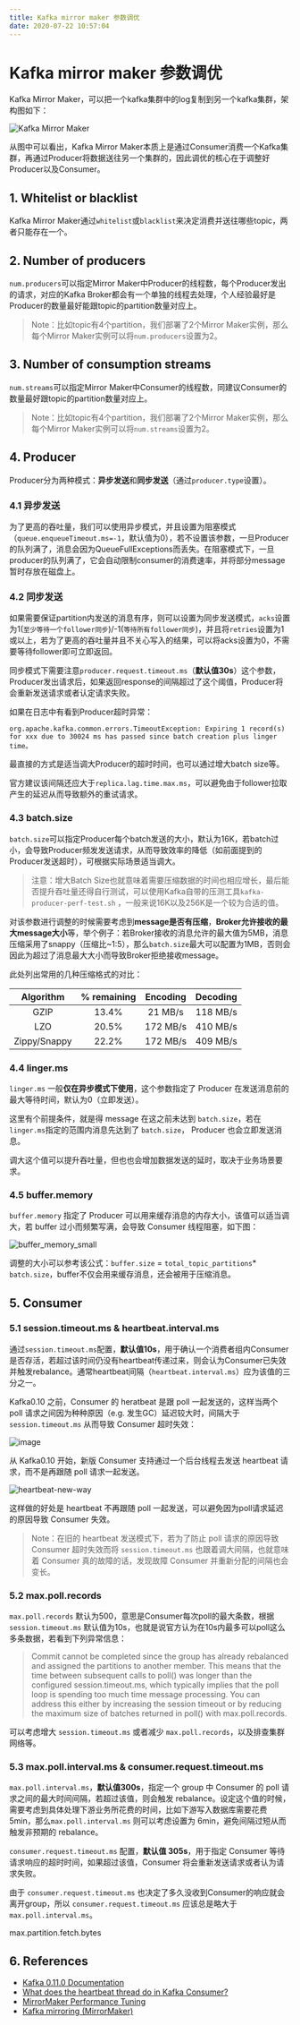 ```yaml
---
title: Kafka mirror maker 参数调优
date: 2020-07-22 10:57:04
---
```

# Kafka mirror maker 参数调优

Kafka Mirror Maker，可以把一个kafka集群中的log复制到另一个kafka集群，架构图如下：

![Kafka Mirror Maker](https://raw.githubusercontent.com/Rianico/Image/master/ARTS_Tips/mirror_maker.jpg)

从图中可以看出，Kafka Mirror Maker本质上是通过Consumer消费一个Kafka集群，再通过Producer将数据送往另一个集群的，因此调优的核心在于调整好Producer以及Consumer。

## 1. Whitelist or blacklist

Kafka Mirror Maker通过`whitelist`或`blacklist`来决定消费并送往哪些topic，两者只能存在一个。

## 2. Number of producers

`num.producers`可以指定Mirror Maker中Producer的线程数，每个Producer发出的请求，对应的Kafka Broker都会有一个单独的线程去处理，个人经验最好是Producer的数量最好能跟topic的partition数量对应上。

> Note：比如topic有4个partition，我们部署了2个Mirror Maker实例，那么每个Mirror Maker实例可以将`num.producers`设置为2。

## 3. Number of consumption streams

`num.streams`可以指定Mirror Maker中Consumer的线程数，同建议Consumer的数量最好跟topic的partition数量对应上。

> Note：比如topic有4个partition，我们部署了2个Mirror Maker实例，那么每个Mirror Maker实例可以将`num.streams`设置为2。

## 4. Producer

Producer分为两种模式：**异步发送**和**同步发送**（通过`producer.type`设置）。

### 4.1 异步发送

为了更高的吞吐量，我们可以使用异步模式，并且设置为阻塞模式（`queue.enqueueTimeout.ms=-1`，默认值为0），若不设置该参数，一旦Producer的队列满了，消息会因为QueueFullExceptions而丢失。在阻塞模式下，一旦producer的队列满了，它会自动限制consumer的消费速率，并将部分message暂时存放在磁盘上。

### 4.2 同步发送

如果需要保证partition内发送的消息有序，则可以设置为同步发送模式，`acks`设置为1\(`至少等待一个follower同步`\)/-1\(`等待所有follower同步`\)，并且将`retries`设置为1或以上，若为了更高的吞吐量并且不关心写入的结果，可以将acks设置为0，不需要等待follower即可立即返回。

同步模式下需要注意`producer.request.timeout.ms`（**默认值30s**）这个参数，Producer发出请求后，如果返回response的间隔超过了这个阈值，Producer将会重新发送请求或者认定请求失败。

如果在日志中有看到Producer超时异常：

```vim
org.apache.kafka.common.errors.TimeoutException: Expiring 1 record(s) for xxx due to 30024 ms has passed since batch creation plus linger time。
```

最直接的方式是适当调大Producer的超时时间，也可以通过增大batch size等。

官方建议该间隔还应大于`replica.lag.time.max.ms`，可以避免由于follower拉取产生的延迟从而导致额外的重试请求。

### 4.3 batch.size

`batch.size`可以指定Producer每个batch发送的大小，默认为16K，若batch过小，会导致Producer频发发送请求，从而导致效率的降低（如前面提到的Producer发送超时），可根据实际场景适当调大。

> 注意：增大Batch Size也就意味着需要压缩数据的时间也相应增长，最后能否提升吞吐量还得自行测试，可以使用Kafka自带的压测工具`kafka-producer-perf-test.sh` ，一般来说16K以及256K是一个较为合适的值。

对该参数进行调整的时候需要考虑到**message是否有压缩**，**Broker允许接收的最大message大小**等，举个例子：若Broker接收的消息允许的最大值为5MB，消息压缩采用了snappy（压缩比~1:5），那么`batch.size`最大可以配置为1MB，否则会因此为超过了消息最大大小而导致Broker拒绝接收message。

此处列出常用的几种压缩格式的对比：

| Algorithm | % remaining | Encoding | Decoding |
| :---: | :---: | :---: | :---: |
| GZIP | 13.4% | 21 MB/s | 118 MB/s |
| LZO | 20.5% | 172 MB/s | 410 MB/s |
| Zippy/Snappy | 22.2% | 172 MB/s | 409 MB/s |

### 4.4 linger.ms

`linger.ms` 一般**仅在异步模式下使用**，这个参数指定了 Producer 在发送消息前的最大等待时间，默认为0（立即发送）。

这里有个前提条件，就是得 message 在这之前未达到 `batch.size`，若在`linger.ms`指定的范围内消息先达到了 `batch.size`， Producer 也会立即发送消息。

调大这个值可以提升吞吐量，但也也会增加数据发送的延时，取决于业务场景要求。

### 4.5 buffer.memory

`buffer.memory` 指定了 Producer 可以用来缓存消息的内存大小，该值可以适当调大，若 buffer 过小而频繁写满，会导致 Consumer 线程阻塞，如下图：

![buffer\_memory\_small](https://raw.githubusercontent.com/Rianico/Image/master/ARTS_Tips/batch_buffer_small.png)

调整的大小可以参考该公式：`buffer.size` = `total_topic_partitions`\* `batch.size`，buffer不仅会用来缓存消息，还会被用于压缩消息。

## 5. Consumer

### 5.1 session.timeout.ms & heartbeat.interval.ms

通过`session.timeout.ms`配置，**默认值10s**，用于确认一个消费者组内Consumer是否存活，若超过该时间仍没有heartbeat传递过来，则会认为Consumer已失效并触发rebalance。通常heartbeat间隔（`heartbeat.interval.ms`）应为该值的三分之一。

Kafka0.10 之前，Consumer 的 heratbeat 是跟 poll 一起发送的，这样当两个 poll 请求之间因为种种原因（e.g. 发生GC）延迟较大时，间隔大于 `session.timeout.ms` 从而导致 Consumer 超时失效：

![image](https://raw.githubusercontent.com/Rianico/Image/master/ARTS_Tips/heartbeat-old-way.png)

从 Kafka0.10 开始，新版 Consumer 支持通过一个后台线程去发送 heartbeat 请求，而不是再跟随 poll 请求一起发送。

![heartbeat-new-way](https://raw.githubusercontent.com/Rianico/Image/master/ARTS_Tips/heartbeat-new-way.png)

这样做的好处是 heartbeat 不再跟随 poll 一起发送，可以避免因为poll请求延迟的原因导致 Consumer 失效。

> Note：在旧的 heartbeat 发送模式下，若为了防止 poll 请求的原因导致 Consumer 超时失效而将 `session.timeout.ms` 也跟着调大间隔，也就意味着 Consumer 真的故障的话，发现故障 Consumer 并重新分配的间隔也会变长。

### 5.2 max.poll.records

`max.poll.records` 默认为500，意思是Consumer每次poll的最大条数，根据 `session.timeout.ms` 默认值为10s，也就是说官方认为在10s内最多可以poll这么多条数据，若看到下列异常信息：

> Commit cannot be completed since the group has already rebalanced and assigned the partitions to another member. This means that the time between subsequent calls to poll\(\) was longer than the configured session.timeout.ms, which typically implies that the poll loop is spending too much time message processing. You can address this either by increasing the session timeout or by reducing the maximum size of batches returned in poll\(\) with max.poll.records.

可以考虑增大 `session.timeout.ms` 或者减少 `max.poll.records`，以及排查集群网络等。

### 5.3 max.poll.interval.ms & consumer.request.timeout.ms

`max.poll.interval.ms`，**默认值300s**，指定一个 group 中 Consumer 的 poll 请求之间的最大时间间隔，若超过该值，则会触发 rebalance。设定这个值的时候，需要考虑到具体处理下游业务所花费的时间，比如下游写入数据库需要花费 5min，那么`max.poll.interval.ms` 则可以考虑设置为 6min，避免间隔过短从而触发非预期的 rebalance。

`consumer.request.timeout.ms` 配置，**默认值 305s**，用于指定 Consumer 等待请求响应的超时时间，如果超过该值，Consumer 将会重新发送请求或者认为请求失败。

由于 `consumer.request.timeout.ms` 也决定了多久没收到Consumer的响应就会离开group，所以 `consumer.request.timeout.ms` 应该总是略大于 `max.poll.interval.ms`。

max.partition.fetch.bytes

## 6. References

* [Kafka 0.11.0 Documentation](https://kafka.apache.org/0110/documentation.html#consumerconfigs)
* [What does the heartbeat thread do in Kafka Consumer?](https://chrzaszcz.dev/2019/06/kafka-heartbeat-thread/)
* [MirrorMaker Performance Tuning](https://engineering.salesforce.com/mirrormaker-performance-tuning-63afaed12c21)
* [Kafka mirroring \(MirrorMaker\)](https://cwiki.apache.org/confluence/pages/viewpage.action?pageId=27846330)

